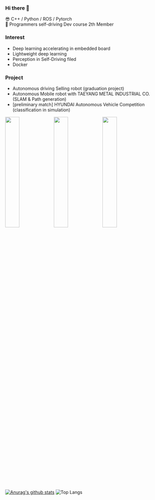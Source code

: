 ### Hi there 👋

😎 C++ / Python / ROS / Pytorch <br/>
🦁 Programmers self-driving Dev course 2th Member <br/>

### Interest
- Deep learning accelerating in embedded board
- Lightweight deep learning
- Perception in Self-Driving filed
- Docker


### Project
- Autonomous driving Selling robot (graduation project)
- Autonomous Mobile robot with TAEYANG METAL INDUSTRIAL CO. (SLAM & Path generation)
- [preliminary match] HYUNDAI Autonomous Vehicle Competition (classification in simulation)

<img width="30%" height = "30%" src="https://user-images.githubusercontent.com/28466529/132978352-73eb009b-1f16-4285-855c-cc44d08d70cb.jpg"/>
<img width="30%" height = "30%" src="https://user-images.githubusercontent.com/28466529/132978417-d0fe9704-1852-477c-9405-8a6992559310.jpg"/>
<img width="30%" height = "30%" src="https://user-images.githubusercontent.com/28466529/132978473-cd9dd29f-52f5-4089-bcea-baac85182545.png"/>






[![Anurag's github stats](https://github-readme-stats.vercel.app/api?username=BalmyAir)](https://github.com/anuraghazra/github-readme-stats)
![Top Langs](https://github-readme-stats.vercel.app/api/top-langs/?username=BalmyAir&layout=compact)

<!--
**BalmyAir/BalmyAir** is a ✨ _special_ ✨ repository because its `README.md` (this file) appears on your GitHub profile.

Here are some ideas to get you started:

- 🔭 I’m currently working on ...
- 🌱 I’m currently learning ...
- 👯 I’m looking to collaborate on ...
- 🤔 I’m looking for help with ...
- 💬 Ask me about ...
- 📫 How to reach me: ...
- 😄 Pronouns: ...
- ⚡ Fun fact: ...
-->
